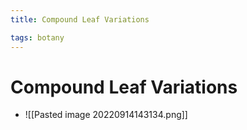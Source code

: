 ```yaml
---
title: Compound Leaf Variations

tags: botany 
---
```


# Compound Leaf Variations
- ![[Pasted image 20220914143134.png]]